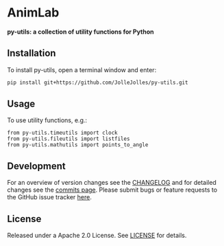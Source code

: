 # AnimLab
**py-utils: a collection of utility functions for Python**

Installation
------------

To install py-utils, open a terminal window and enter:
```bash
pip install git+https://github.com/JolleJolles/py-utils.git
```

Usage
--------
To use utility functions, e.g.:

    from py-utils.timeutils import clock
    from py-utils.fileutils import listfiles
    from py-utils.mathutils import points_to_angle



Development
--------
For an overview of version changes see the [CHANGELOG](https://github.com/JolleJolles/py-utils/blob/master/CHANGELOG) and for detailed changes see the [commits page](https://github.com/JolleJolles/py-utils/commits/). Please submit bugs or feature requests to the GitHub issue tracker [here](https://github.com/JolleJolles/py-utils/issues).

License
--------
Released under a Apache 2.0 License. See [LICENSE](https://github.com/JolleJolles/py-utils/blob/master/LICENSE) for details.

